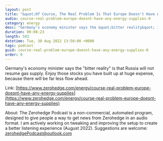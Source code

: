 ```yaml
---
layout: post
title: "&quot;Of Course, The Real Problem Is That Europe Doesn't Have Any Energy Supplies&quot;"
audio: course-real-problem-europe-doesnt-have-any-energy-supplies-0
category: energy
desc: "Germany's economy minister says the &quot;bitter reality&quot; is that Russia will not resume gas supply. Enjoy those stocks you have built up at huge expense, because there will be far less flow ahead."
duration: 00:08:23
length: 503
datetime: Tue, 30 Aug 2022 13:50:00 +0000
tags: podcast
guid: course-real-problem-europe-doesnt-have-any-energy-supplies-0
order: 0
---
```

Germany's economy minister says the &quot;bitter reality&quot; is that Russia will not resume gas supply. Enjoy those stocks you have built up at huge expense, because there will be far less flow ahead.

Link: [https://www.zerohedge.com/energy/course-real-problem-europe-doesnt-have-any-energy-supplies](https://www.zerohedge.com/energy/course-real-problem-europe-doesnt-have-any-energy-supplies)

About: The Zerohedge Podcast is a non-commercial, automated program, designed to give people a way to get news from Zerohedge in an audio format.  I am actively working on tweaking and improving the setup to create a better listening experience (August 2022).  Suggestions are welcome: [zerohedgePodcast@outlook.com](mailto:zerohedgePodcast@outlook.com)